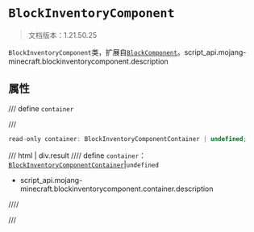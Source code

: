 # `BlockInventoryComponent`

> 文档版本：1.21.50.25

`BlockInventoryComponent`类，扩展自[`BlockComponent`](./blockcomponent.md)。script_api.mojang-minecraft.blockinventorycomponent.description

## 属性

/// define
`container`


///

```js
read-only container: BlockInventoryComponentContainer | undefined;
```

/// html | div.result
//// define
`container`：[`BlockInventoryComponentContainer`](./blockinventorycomponentcontainer.md)|`undefined`

- script_api.mojang-minecraft.blockinventorycomponent.container.description


////

///


